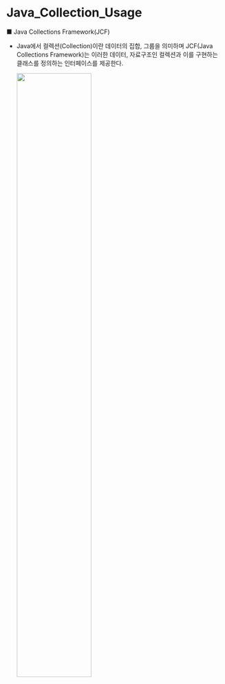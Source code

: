 # Java_Collection_Usage


■ Java Collections Framework(JCF)

  * Java에서 컬렉션(Collection)이란 데이터의 집합, 그룹을 의미하며 
  JCF(Java Collections Framework)는 이러한 데이터, 자료구조인 컬렉션과 
  이를 구현하는 클래스를 정의하는 인터페이스를 제공한다.
     <p><img src="https://t1.daumcdn.net/cfile/tistory/99B88F3E5AC70FB419" height="60%""></p>
